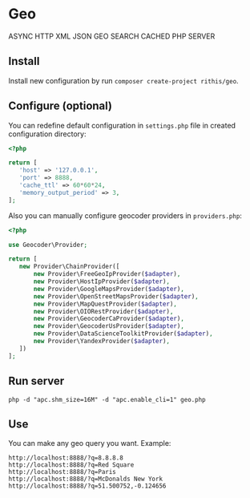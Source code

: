 # Geo

ASYNC HTTP XML JSON GEO SEARCH CACHED PHP SERVER

## Install

Install new configuration by run `composer create-project rithis/geo`.

## Configure (optional)

You can redefine default configuration in `settings.php` file in created configuration directory:

```php
<?php

return [
   'host' => '127.0.0.1',
   'port' => 8888,
   'cache_ttl' => 60*60*24,
   'memory_output_period' => 3,
];
```

Also you can manually configure geocoder providers in `providers.php`:

```php
<?php

use Geocoder\Provider;

return [
   new Provider\ChainProvider([
       new Provider\FreeGeoIpProvider($adapter),
       new Provider\HostIpProvider($adapter),
       new Provider\GoogleMapsProvider($adapter),
       new Provider\OpenStreetMapsProvider($adapter),
       new Provider\MapQuestProvider($adapter),
       new Provider\OIORestProvider($adapter),
       new Provider\GeocoderCaProvider($adapter),
       new Provider\GeocoderUsProvider($adapter),
       new Provider\DataScienceToolkitProvider($adapter),
       new Provider\YandexProvider($adapter),
   ])
];
```

## Run server

```
php -d "apc.shm_size=16M" -d "apc.enable_cli=1" geo.php
```


## Use

You can make any geo query you want. Example:

```
http://localhost:8888/?q=8.8.8.8
http://localhost:8888/?q=Red Square
http://localhost:8888/?q=Paris
http://localhost:8888/?q=McDonalds New York
http://localhost:8888/?q=51.500752,-0.124656
```
